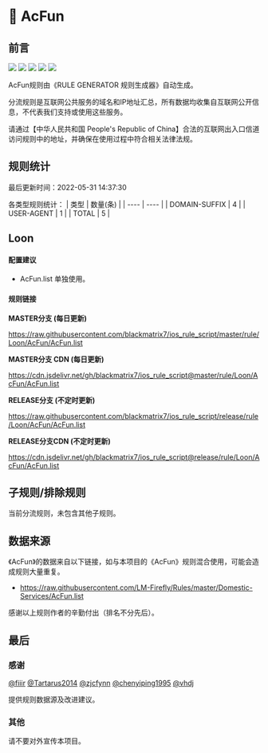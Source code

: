 # 🧸 AcFun

## 前言

![](https://shields.io/badge/-移除重复规则-ff69b4) ![](https://shields.io/badge/-DOMAIN与DOMAIN--SUFFIX合并-green) ![](https://shields.io/badge/-DOMAIN--SUFFIX间合并-critical) ![](https://shields.io/badge/-DOMAIN--SUFFIX与DOMAIN--KEYWORD合并-blue) ![](https://shields.io/badge/-IP--CIDR(6)合并-blueviolet) 

AcFun规则由《RULE GENERATOR 规则生成器》自动生成。

分流规则是互联网公共服务的域名和IP地址汇总，所有数据均收集自互联网公开信息，不代表我们支持或使用这些服务。

请通过【中华人民共和国 People's Republic of China】合法的互联网出入口信道访问规则中的地址，并确保在使用过程中符合相关法律法规。

## 规则统计

最后更新时间：2022-05-31 14:37:30

各类型规则统计：
| 类型 | 数量(条)  | 
| ---- | ----  |
| DOMAIN-SUFFIX | 4  | 
| USER-AGENT | 1  | 
| TOTAL | 5  | 


## Loon 

#### 配置建议
- AcFun.list 单独使用。

#### 规则链接
**MASTER分支 (每日更新)**

https://raw.githubusercontent.com/blackmatrix7/ios_rule_script/master/rule/Loon/AcFun/AcFun.list

**MASTER分支 CDN (每日更新)**

https://cdn.jsdelivr.net/gh/blackmatrix7/ios_rule_script@master/rule/Loon/AcFun/AcFun.list

**RELEASE分支 (不定时更新)**

https://raw.githubusercontent.com/blackmatrix7/ios_rule_script/release/rule/Loon/AcFun/AcFun.list

**RELEASE分支CDN (不定时更新)**

https://cdn.jsdelivr.net/gh/blackmatrix7/ios_rule_script@release/rule/Loon/AcFun/AcFun.list

## 子规则/排除规则


当前分流规则，未包含其他子规则。

## 数据来源

《AcFun》的数据来自以下链接，如与本项目的《AcFun》规则混合使用，可能会造成规则大量重复。

- https://raw.githubusercontent.com/LM-Firefly/Rules/master/Domestic-Services/AcFun.list


感谢以上规则作者的辛勤付出（排名不分先后）。

## 最后

### 感谢

[@fiiir](https://github.com/fiiir) [@Tartarus2014](https://github.com/Tartarus2014) [@zjcfynn](https://github.com/zjcfynn) [@chenyiping1995](https://github.com/chenyiping1995) [@vhdj](https://github.com/vhdj)

提供规则数据源及改进建议。

### 其他

请不要对外宣传本项目。
